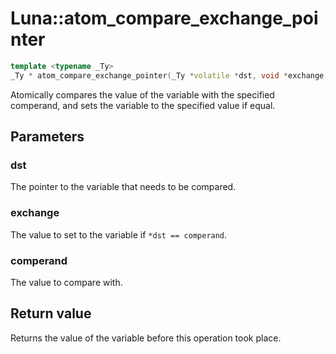# Luna::atom_compare_exchange_pointer

```c++
template <typename _Ty>
_Ty * atom_compare_exchange_pointer(_Ty *volatile *dst, void *exchange, void *comperand)
```

Atomically compares the value of the variable with the specified comperand, and sets the variable to the specified value if equal. 



## Parameters
### dst
The pointer to the variable that needs to be compared. 

### exchange
The value to set to the variable if `*dst == comperand`. 

### comperand
The value to compare with. 

## Return value
Returns the value of the variable before this operation took place. 

